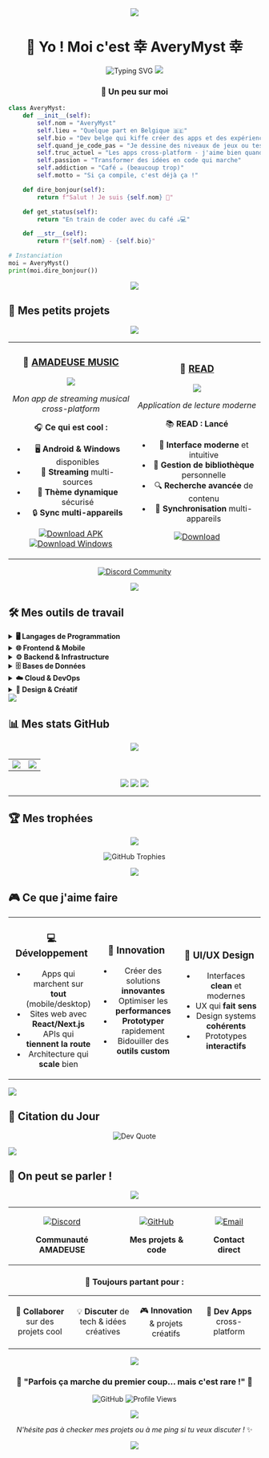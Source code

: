 <div align="center">

<img src="https://capsule-render.vercel.app/api?type=waving&color=6366F1&height=120&section=header&text=AveryMyst&fontSize=50&fontColor=ffffff&animation=twinkling"/>

# 💫 Yo ! Moi c'est 幸 AveryMyst 幸

<img src="https://readme-typing-svg.herokuapp.com?font=Fira+Code&size=22&duration=3000&pause=1000&color=6366F1&center=true&vCenter=true&width=600&lines=Dev+passionné+depuis+la+Belgique;J'adore+créer+des+trucs+cool;Café+%2B+Code+%3D+❤️;Toujours+en+train+de+bidouiller" alt="Typing SVG" />

<img src="https://user-images.githubusercontent.com/73097560/115834477-dbab4500-a447-11eb-908a-139a6edaec5c.gif">

### 🚀 **Un peu sur moi**

</div>

```python
class AveryMyst:
    def __init__(self):
        self.nom = "AveryMyst"
        self.lieu = "Quelque part en Belgique 🇧🇪"
        self.bio = "Dev belge qui kiffe créer des apps et des expériences digitales"
        self.quand_je_code_pas = "Je dessine des niveaux de jeux ou teste de nouvelles technos"
        self.truc_actuel = "Les apps cross-platform - j'aime bien quand ça marche partout !"
        self.passion = "Transformer des idées en code qui marche"
        self.addiction = "Café ☕ (beaucoup trop)"
        self.motto = "Si ça compile, c'est déjà ça !"

    def dire_bonjour(self):
        return f"Salut ! Je suis {self.nom} 👋"

    def get_status(self):
        return "En train de coder avec du café ☕💻"

    def __str__(self):
        return f"{self.nom} - {self.bio}"

# Instanciation
moi = AveryMyst()
print(moi.dire_bonjour())
```

<div align="center">

<img src="https://user-images.githubusercontent.com/73097560/115834477-dbab4500-a447-11eb-908a-139a6edaec5c.gif">

</div>

## 🎯 **Mes petits projets**

<div align="center">

<img src="https://user-images.githubusercontent.com/73097560/115834477-dbab4500-a447-11eb-908a-139a6edaec5c.gif">

<table>
<tr>


</td>
<td width="33%" align="center">

### 🎵 [AMADEUSE MUSIC](https://github.com/AveryMist/AMADEUSE-MUSIC)
<img src="https://img.shields.io/badge/Status-✅_SORTIE-success?style=for-the-badge" />

*Mon app de streaming musical cross-platform*

🎧 **Ce qui est cool :**
- 🖥️ **Android & Windows** disponibles
- 🎵 **Streaming** multi-sources
- 🎨 **Thème dynamique** sécurisé
- 🔒 **Sync multi-appareils**

[![Download APK](https://img.shields.io/badge/📱_Télécharger_APK-4CAF50?style=for-the-badge&logo=android&logoColor=white)](https://github.com/AveryMist/AMADEUSE-MUSIC/releases)
[![Download Windows](https://img.shields.io/badge/💻_Télécharger_Windows-0078D4?style=for-the-badge&logo=windows&logoColor=white)](https://github.com/AveryMist/AMADEUSE-MUSIC/releases)

</td>
<td width="33%" align="center">

### 📖 [READ](https://github.com/AveryMist/READ)
<img src="https://img.shields.io/badge/Status-✅_SORTIE-success?style=for-the-badge" />

*Application de lecture moderne*

📚 **READ : Lancé**
- 📱 **Interface moderne** et intuitive
- 📖 **Gestion de bibliothèque** personnelle
- 🔍 **Recherche avancée** de contenu
- 💾 **Synchronisation** multi-appareils

[![Download](https://img.shields.io/badge/📱_Télécharger-4CAF50?style=for-the-badge&logo=download&logoColor=white)](https://github.com/AveryMist/READ/releases)

</td>
</tr>
</table>

[![Discord Community](https://img.shields.io/badge/💬_Rejoins_la_Communauté-5865F2?style=for-the-badge&logo=discord&logoColor=white)](https://discord.gg/GEZCQwczMY)

<img src="https://user-images.githubusercontent.com/73097560/115834477-dbab4500-a447-11eb-908a-139a6edaec5c.gif">

</div>

## 🛠️ **Mes outils de travail**

<details>
<summary><b>🖥️ Langages de Programmation</b></summary>
<br>

![C](https://img.shields.io/badge/C-00599C?style=for-the-badge&logo=c&logoColor=white)
![C++](https://img.shields.io/badge/C++-00599C?style=for-the-badge&logo=c%2B%2B&logoColor=white)
![C#](https://img.shields.io/badge/C%23-239120?style=for-the-badge&logo=csharp&logoColor=white)
![Java](https://img.shields.io/badge/Java-ED8B00?style=for-the-badge&logo=openjdk&logoColor=white)
![Python](https://img.shields.io/badge/Python-3670A0?style=for-the-badge&logo=python&logoColor=ffdd54)
![JavaScript](https://img.shields.io/badge/JavaScript-323330?style=for-the-badge&logo=javascript&logoColor=F7DF1E)
![TypeScript](https://img.shields.io/badge/TypeScript-007ACC?style=for-the-badge&logo=typescript&logoColor=white)
![Dart](https://img.shields.io/badge/Dart-0175C2?style=for-the-badge&logo=dart&logoColor=white)
![Lua](https://img.shields.io/badge/Lua-2C2D72?style=for-the-badge&logo=lua&logoColor=white)
![PHP](https://img.shields.io/badge/PHP-777BB4?style=for-the-badge&logo=php&logoColor=white)

</details>

<details>
<summary><b>🌐 Frontend & Mobile</b></summary>
<br>

![HTML5](https://img.shields.io/badge/HTML5-E34F26?style=for-the-badge&logo=html5&logoColor=white)
![CSS3](https://img.shields.io/badge/CSS3-1572B6?style=for-the-badge&logo=css3&logoColor=white)
![Flutter](https://img.shields.io/badge/Flutter-02569B?style=for-the-badge&logo=Flutter&logoColor=white)
![Next.js](https://img.shields.io/badge/Next.js-000000?style=for-the-badge&logo=next.js&logoColor=white)
![Bootstrap](https://img.shields.io/badge/Bootstrap-8511FA?style=for-the-badge&logo=bootstrap&logoColor=white)
![WebGL](https://img.shields.io/badge/WebGL-990000?style=for-the-badge&logo=webgl&logoColor=white)

</details>

<details>
<summary><b>⚙️ Backend & Infrastructure</b></summary>
<br>

![Node.js](https://img.shields.io/badge/Node.js-6DA55F?style=for-the-badge&logo=node.js&logoColor=white)
![Express.js](https://img.shields.io/badge/Express.js-404d59?style=for-the-badge&logo=express&logoColor=white)
![NestJS](https://img.shields.io/badge/NestJS-E0234E?style=for-the-badge&logo=nestjs&logoColor=white)
![.NET](https://img.shields.io/badge/.NET-5C2D91?style=for-the-badge&logo=.net&logoColor=white)
![Docker](https://img.shields.io/badge/Docker-0db7ed?style=for-the-badge&logo=docker&logoColor=white)
![Nginx](https://img.shields.io/badge/Nginx-009639?style=for-the-badge&logo=nginx&logoColor=white)

</details>

<details>
<summary><b>🗄️ Bases de Données</b></summary>
<br>

![MySQL](https://img.shields.io/badge/MySQL-4479A1?style=for-the-badge&logo=mysql&logoColor=white)
![MongoDB](https://img.shields.io/badge/MongoDB-4ea94b?style=for-the-badge&logo=mongodb&logoColor=white)
![SQLite](https://img.shields.io/badge/SQLite-07405e?style=for-the-badge&logo=sqlite&logoColor=white)
![MariaDB](https://img.shields.io/badge/MariaDB-003545?style=for-the-badge&logo=mariadb&logoColor=white)

</details>

<details>
<summary><b>☁️ Cloud & DevOps</b></summary>
<br>

![AWS](https://img.shields.io/badge/AWS-FF9900?style=for-the-badge&logo=amazon-aws&logoColor=white)
![Google Cloud](https://img.shields.io/badge/Google_Cloud-4285F4?style=for-the-badge&logo=google-cloud&logoColor=white)
![Git](https://img.shields.io/badge/Git-F05033?style=for-the-badge&logo=git&logoColor=white)
![GitHub](https://img.shields.io/badge/GitHub-121011?style=for-the-badge&logo=github&logoColor=white)
![GitLab](https://img.shields.io/badge/GitLab-181717?style=for-the-badge&logo=gitlab&logoColor=white)

</details>

<details>
<summary><b>🎨 Design & Créatif</b></summary>
<br>

![Adobe Photoshop](https://img.shields.io/badge/Photoshop-31A8FF?style=for-the-badge&logo=adobe%20photoshop&logoColor=white)
![Adobe Premiere Pro](https://img.shields.io/badge/Premiere_Pro-9999FF?style=for-the-badge&logo=Adobe%20Premiere%20Pro&logoColor=white)
![Blender](https://img.shields.io/badge/Blender-F5792A?style=for-the-badge&logo=blender&logoColor=white)
![Figma](https://img.shields.io/badge/Figma-F24E1E?style=for-the-badge&logo=figma&logoColor=white)
![Clip Studio Paint](https://img.shields.io/badge/Clip_Studio_Paint-CFD3D3?style=for-the-badge&logo=ClipStudioPaint&logoColor=white)

</details>

<img src="https://user-images.githubusercontent.com/73097560/115834477-dbab4500-a447-11eb-908a-139a6edaec5c.gif">

## 📊 **Mes stats GitHub**

<div align="center">

<img src="https://user-images.githubusercontent.com/73097560/115834477-dbab4500-a447-11eb-908a-139a6edaec5c.gif">

<table>
<tr>
<td width="50%">

<img src="https://github-readme-stats.vercel.app/api?username=AveryMist&show_icons=true&theme=tokyonight&hide_border=true&count_private=true&bg_color=0D1117&title_color=6366F1&icon_color=6366F1&text_color=C9D1D9" />

</td>
<td width="50%">

<img src="https://nirzak-streak-stats.vercel.app/?user=AveryMist&theme=tokyonight&hide_border=true&background=0D1117&stroke=6366F1&ring=6366F1&fire=FF6B6B&currStreakLabel=6366F1" />

</td>
</tr>
</table>

<img src="https://github-readme-stats.vercel.app/api/top-langs/?username=AveryMist&theme=tokyonight&hide_border=true&layout=compact&langs_count=8&bg_color=0D1117&title_color=6366F1&text_color=C9D1D9" />

<img src="https://github-readme-activity-graph.vercel.app/graph?username=AveryMist&theme=tokyo-night&bg_color=0D1117&color=6366F1&line=6366F1&point=FF6B6B&area=true&hide_border=true" />

<img src="https://user-images.githubusercontent.com/73097560/115834477-dbab4500-a447-11eb-908a-139a6edaec5c.gif">

</div>

---

## 🏆 **Mes trophées**

<div align="center">

<img src="https://user-images.githubusercontent.com/73097560/115834477-dbab4500-a447-11eb-908a-139a6edaec5c.gif">

![GitHub Trophies](https://github-profile-trophy.vercel.app/?username=AveryMist&theme=tokyonight&no-frame=true&no-bg=true&margin-w=4&row=2&column=4&title=Stars,Followers,Commits,Repositories,MultipleLang,PullRequest)

<img src="https://user-images.githubusercontent.com/73097560/115834477-dbab4500-a447-11eb-908a-139a6edaec5c.gif">

</div>

## 🎮 **Ce que j'aime faire**

<table align="center">
<tr>
<td align="center" width="33%">

### 💻 **Développement**
- Apps qui marchent sur **tout** (mobile/desktop)
- Sites web avec **React/Next.js**
- APIs qui **tiennent la route**
- Architecture qui **scale** bien

</td>
<td align="center" width="33%">

### 🎯 **Innovation**
- Créer des solutions **innovantes**
- Optimiser les **performances**
- **Prototyper** rapidement
- Bidouiller des **outils custom**

</td>
<td align="center" width="33%">

### 🎨 **UI/UX Design**
- Interfaces **clean** et modernes
- UX qui **fait sens**
- Design systems **cohérents**
- Prototypes **interactifs**

</td>
</tr>
</table>

<img src="https://user-images.githubusercontent.com/73097560/115834477-dbab4500-a447-11eb-908a-139a6edaec5c.gif">

## 💭 **Citation du Jour**

<div align="center">

![Dev Quote](https://quotes-github-readme.vercel.app/api?type=horizontal&theme=tokyonight)

</div>

<img src="https://user-images.githubusercontent.com/73097560/115834477-dbab4500-a447-11eb-908a-139a6edaec5c.gif">

## 🤝 **On peut se parler !**

<div align="center">

<img src="https://user-images.githubusercontent.com/73097560/115834477-dbab4500-a447-11eb-908a-139a6edaec5c.gif">

<table>
<tr>
<td align="center">

[![Discord](https://img.shields.io/badge/Discord-5865F2?style=for-the-badge&logo=discord&logoColor=white&labelColor=5865F2)](https://discord.gg/GEZCQwczMY)

**Communauté AMADEUSE**

</td>
<td align="center">

[![GitHub](https://img.shields.io/badge/GitHub-121011?style=for-the-badge&logo=github&logoColor=white&labelColor=121011)](https://github.com/AveryMist)

**Mes projets & code**

</td>
<td align="center">

[![Email](https://img.shields.io/badge/Email-D14836?style=for-the-badge&logo=gmail&logoColor=white&labelColor=D14836)](mailto:agnetjarod@gmail.com)

**Contact direct**

</td>
</tr>
</table>

### 💬 **Toujours partant pour :**

<table>
<tr>
<td width="25%" align="center">

🚀 **Collaborer**
sur des projets cool

</td>
<td width="25%" align="center">

💡 **Discuter**
de tech & idées créatives

</td>
<td width="25%" align="center">

🎮 **Innovation**
& projets créatifs

</td>
<td width="25%" align="center">

📱 **Dev Apps**
cross-platform

</td>
</tr>
</table>

<img src="https://user-images.githubusercontent.com/73097560/115834477-dbab4500-a447-11eb-908a-139a6edaec5c.gif">

</div>

<div align="center">

### 🌟 **"Parfois ça marche du premier coup... mais c'est rare !"** 🌟

![GitHub](https://img.shields.io/badge/Made_with-❤️_by_AveryMyst-FF6B6B?style=for-the-badge)
![Profile Views](https://komarev.com/ghpvc/?username=AveryMist&color=6366f1&style=for-the-badge&label=Profile+Views)

<img src="https://user-images.githubusercontent.com/73097560/115834477-dbab4500-a447-11eb-908a-139a6edaec5c.gif">

*N'hésite pas à checker mes projets ou à me ping si tu veux discuter !* ✨

<img src="https://capsule-render.vercel.app/api?type=waving&color=6366F1&height=120&section=footer&text=Merci%20d'être%20passé%20!&fontSize=30&fontColor=ffffff&animation=twinkling"/>

</div>

</div>
